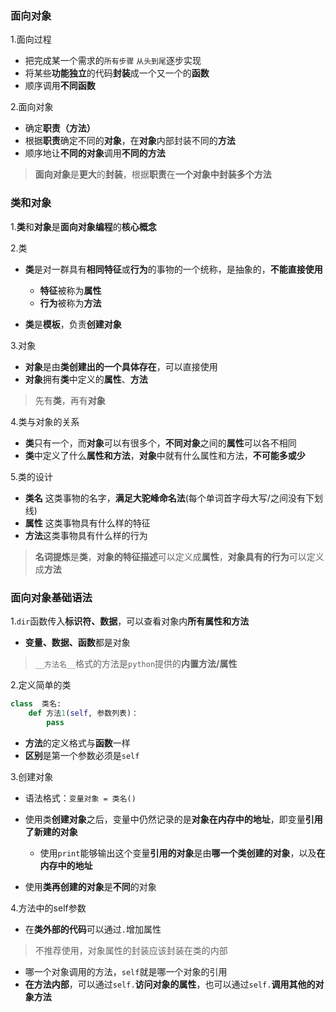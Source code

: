 ### 面向对象

1.面向过程

- 把完成某一个需求的`所有步骤` `从头到尾`逐步实现
- 将某些**功能独立**的代码**封装**成一个又一个的**函数**
- 顺序调用**不同函数**

2.面向对象

- 确定**职责（方法）**
- 根据**职责**确定不同的**对象**，在**对象**内部封装不同的**方法**
- 顺序地让**不同的对象**调用**不同的方法**

> **面向对象**是**更大**的**封装**，根据**职责**在**一个对象中封装多个方法**

 

### 类和对象

1.**类**和**对象**是**面向对象编程**的**核心概念**

2.类

- **类**是对一群具有**相同特征**或**行为**的事物的一个统称，是抽象的，**不能直接使用**
  - **特征**被称为**属性**
  - **行为**被称为**方法**

- **类**是**模板**，负责**创建对象**

3.对象

- **对象**是由**类创建出的一个具体存在**，可以直接使用
- **对象**拥有**类**中定义的**属性**、**方法**

> 先有**类**，再有**对象**

4.类与对象的关系

- **类**只有一个，而**对象**可以有很多个，**不同对象**之间的**属性**可以各不相同
- **类**中定义了什么**属性和方法**，**对象**中就有什么属性和方法，**不可能多或少**

5.类的设计

- **类名** 这类事物的名字，**满足大驼峰命名法**(每个单词首字母大写/之间没有下划线)
- **属性** 这类事物具有什么样的特征
- **方法**这类事物具有什么样的行为

> **名词提炼**是**类**，**对象的特征描述**可以定义成**属性**，**对象具有的行为**可以定义成**方法**



### 面向对象基础语法

1.`dir`函数传入**标识符、数据**，可以查看对象内**所有属性和方法**

- **变量、数据、函数**都是对象

> `__方法名__`格式的方法是`python`提供的**内置方法/属性** 

2.定义简单的类

```python
class  类名:
    def 方法1(self, 参数列表)：
    	pass  
```

- **方法**的定义格式与**函数**一样
- **区别**是第一个参数必须是`self`

3.创建对象

- 语法格式：`变量对象 = 类名()`
- 使用类**创建对象**之后，变量中仍然记录的是**对象在内存中的地址**，即变量**引用了新建的对象**
  - 使用`print`能够输出这个变量**引用的对象**是由**哪一个类创建的对象**，以及**在内存中的地址**

- 使用**类再创建的对象**是**不同**的对象

4.方法中的self参数

- 在**类外部的代码**可以通过`.`增加属性

> 不推荐使用，对象属性的封装应该封装在类的内部

- 哪一个对象调用的方法，`self`就是哪一个对象的引用
- **在方法内部**，可以通过`self.`**访问对象的属性**，也可以通过`self.`**调用其他的对象方法**